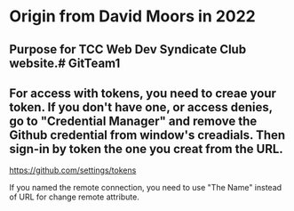 # Origin from David Moors in 2022
## Purpose for TCC Web Dev Syndicate Club website.# GitTeam1
## For access with tokens, you need to creae your token. If you don't have one, or access denies, go to "Credential Manager" and remove the Github credential from window's creadials. Then sign-in by token the one you creat from the URL. 
https://github.com/settings/tokens

If you named the remote connection, you need to use "The Name" instead of URL for change remote attribute. 